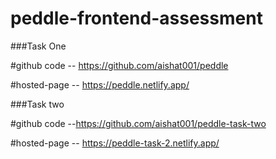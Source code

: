 # peddle-frontend-assessment

###Task One

#github code -- https://github.com/aishat001/peddle

#hosted-page -- https://peddle.netlify.app/

###Task two

#github code --https://github.com/aishat001/peddle-task-two

#hosted-page -- https://peddle-task-2.netlify.app/
